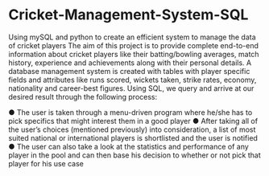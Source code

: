 # Cricket-Management-System-SQL
Using mySQL and python to create an efficient system to manage the data of cricket players
The aim of this project is to provide complete end-to-end information about cricket players like their batting/bowling averages, match history, experience and achievements along with their personal details. A database management system is created with tables with player specific fields and attributes like runs scored, wickets taken, strike rates, economy, nationality and career-best figures. Using SQL, we query and arrive at our desired result through the following process: 


●	The user is taken through a menu-driven program where he/she has to pick specifics that might interest them in a good player 
●	After taking all of the user’s choices (mentioned previously) into consideration, a list of most suited national or international players is shortlisted and the user is notified 
●	The user can also take a look at the statistics and performance of any player in the pool and can then base his decision to whether or not pick that player for his use case 
